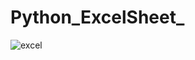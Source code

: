 # Python_ExcelSheet_
![excel](https://github.com/abdultaqui56/Python_ExcelSheet_/assets/141467656/8d9a82a2-9a29-4924-acf1-8cd60a9afa1e)

